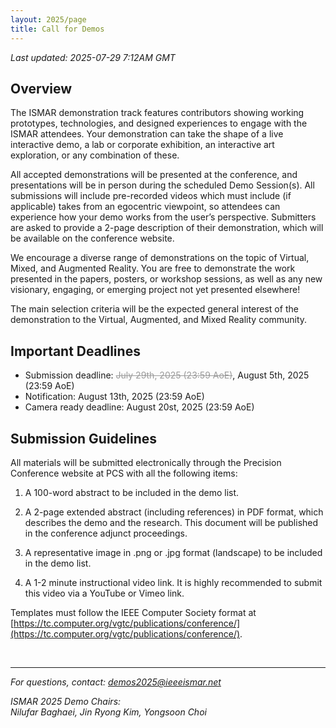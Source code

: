 ```yaml
---
layout: 2025/page
title: Call for Demos
---
```

*Last updated: 2025-07-29 7:12AM GMT*

## Overview

The ISMAR demonstration track features contributors showing working prototypes, technologies, and designed experiences to engage with the ISMAR attendees. Your demonstration can take the shape of a live interactive demo, a lab or corporate exhibition, an interactive art exploration, or any combination of these.

All accepted demonstrations will be presented at the conference, and presentations will be in person during the scheduled Demo Session(s). All submissions will include pre-recorded videos which must include (if applicable) takes from an egocentric viewpoint, so attendees can experience how your demo works from the user’s perspective. Submitters are asked to provide a 2-page description of their demonstration, which will be available on the conference website.

We encourage a diverse range of demonstrations on the topic of Virtual, Mixed, and Augmented Reality. You are free to demonstrate the work presented in the papers, posters, or workshop sessions, as well as any new visionary, engaging, or emerging project not yet presented elsewhere!

The main selection criteria will be the expected general interest of the demonstration to the Virtual, Augmented, and Mixed Reality community.

## Important Deadlines

- Submission deadline: <s style="color: #999;">July 29th, 2025 (23:59 AoE)</s>, August 5th, 2025 (23:59 AoE)
- Notification: August 13th, 2025 (23:59 AoE)
- Camera ready deadline: August 20st, 2025 (23:59 AoE)

## Submission Guidelines

All materials will be submitted electronically through the Precision Conference website at PCS with all the following items:

1. A 100-word abstract to be included in the demo list.

2. A 2-page extended abstract (including references) in PDF format, which describes the demo and the research. This document will be published in the conference adjunct proceedings.

3. A representative image in .png or .jpg format (landscape) to be included in the demo list.

4. A 1-2 minute instructional video link. It is highly recommended to submit this video via a YouTube or Vimeo link.

Templates must follow the IEEE Computer Society format at [https://tc.computer.org/vgtc/publications/conference/](https://tc.computer.org/vgtc/publications/conference/).

<br>

---

*For questions, contact: demos2025@ieeeismar.net*

*ISMAR 2025 Demo Chairs:<br>Nilufar Baghaei, Jin Ryong Kim, Yongsoon Choi*

